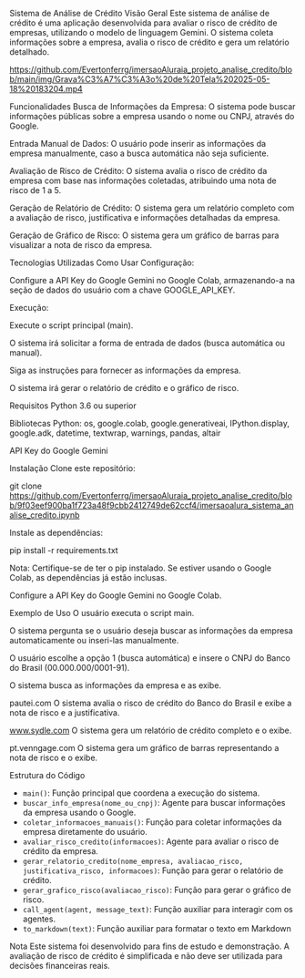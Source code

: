 Sistema de Análise de Crédito
Visão Geral
Este sistema de análise de crédito é uma aplicação desenvolvida para avaliar o risco de crédito de empresas, utilizando o modelo de linguagem Gemini. O sistema coleta informações sobre a empresa, avalia o risco de crédito e gera um relatório detalhado.


https://github.com/Evertonferrg/imersaoAluraia_projeto_analise_credito/blob/main/img/Grava%C3%A7%C3%A3o%20de%20Tela%202025-05-18%20183204.mp4


Funcionalidades
Busca de Informações da Empresa: O sistema pode buscar informações públicas sobre a empresa usando o nome ou CNPJ, através do Google.

Entrada Manual de Dados: O usuário pode inserir as informações da empresa manualmente, caso a busca automática não seja suficiente.

Avaliação de Risco de Crédito: O sistema avalia o risco de crédito da empresa com base nas informações coletadas, atribuindo uma nota de risco de 1 a 5.

Geração de Relatório de Crédito: O sistema gera um relatório completo com a avaliação de risco, justificativa e informações detalhadas da empresa.

Geração de Gráfico de Risco: O sistema gera um gráfico de barras para visualizar a nota de risco da empresa.

Tecnologias Utilizadas
Como Usar
Configuração:

Configure a API Key do Google Gemini no Google Colab, armazenando-a na seção de dados do usuário com a chave GOOGLE_API_KEY.

Execução:

Execute o script principal (main).

O sistema irá solicitar a forma de entrada de dados (busca automática ou manual).

Siga as instruções para fornecer as informações da empresa.

O sistema irá gerar o relatório de crédito e o gráfico de risco.

Requisitos
Python 3.6 ou superior

Bibliotecas Python: os, google.colab, google.generativeai, IPython.display, google.adk, datetime, textwrap, warnings, pandas, altair

API Key do Google Gemini

Instalação
Clone este repositório:

git clone https://github.com/Evertonferrg/imersaoAluraia_projeto_analise_credito/blob/9f03eef900ba1f723a48f9cbb2412749de62ccf4/imersaoalura_sistema_analise_credito.ipynb

Instale as dependências:

pip install -r requirements.txt

Nota: Certifique-se de ter o pip instalado. Se estiver usando o Google Colab, as dependências já estão inclusas.

Configure a API Key do Google Gemini no Google Colab.

Exemplo de Uso
O usuário executa o script main.

O sistema pergunta se o usuário deseja buscar as informações da empresa automaticamente ou inseri-las manualmente.

O usuário escolhe a opção 1 (busca automática) e insere o CNPJ do Banco do Brasil (00.000.000/0001-91).

O sistema busca as informações da empresa e as exibe.



pautei.com
O sistema avalia o risco de crédito do Banco do Brasil e exibe a nota de risco e a justificativa.



www.sydle.com
O sistema gera um relatório de crédito completo e o exibe.



pt.venngage.com
O sistema gera um gráfico de barras representando a nota de risco e o exibe.




Estrutura do Código
* `main()`: Função principal que coordena a execução do sistema.
* `buscar_info_empresa(nome_ou_cnpj)`: Agente para buscar informações da empresa usando o Google.
* `coletar_informacoes_manuais()`: Função para coletar informações da empresa diretamente do usuário.
* `avaliar_risco_credito(informacoes)`: Agente para avaliar o risco de crédito da empresa.
* `gerar_relatorio_credito(nome_empresa, avaliacao_risco, justificativa_risco, informacoes)`: Função para gerar o relatório de crédito.
* `gerar_grafico_risco(avaliacao_risco)`: Função para gerar o gráfico de risco.
* `call_agent(agent, message_text)`: Função auxiliar para interagir com os agentes.
* `to_markdown(text)`: Função auxiliar para formatar o texto em Markdown



Nota
Este sistema foi desenvolvido para fins de estudo e demonstração. A avaliação de risco de crédito é simplificada e não deve ser utilizada para decisões financeiras reais.
